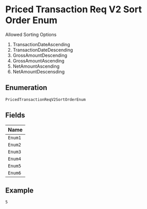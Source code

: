 
# Priced Transaction Req V2 Sort Order Enum

Allowed Sorting Options

1. TransactionDateAscending
2. TransactionDateDescending
3. GrossAmountDescending
4. GrossAmountAscending
5. NetAmountAscending
6. NetAmountDescensding

## Enumeration

`PricedTransactionReqV2SortOrderEnum`

## Fields

| Name |
|  --- |
| `Enum1` |
| `Enum2` |
| `Enum3` |
| `Enum4` |
| `Enum5` |
| `Enum6` |

## Example

```
5
```

